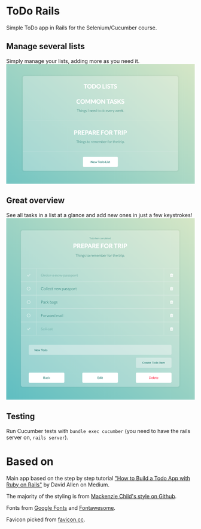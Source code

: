 # ToDo Rails

Simple ToDo app in Rails for the Selenium/Cucumber course.

## Manage several lists

Simply manage your lists, adding more as you need it.
![Index of all lists](docs/index.png?raw=true "Index of all lists")

## Great overview

See all tasks in a list at a glance and add new ones in just a few keystrokes!
![Tasks of a list](docs/show.png?raw=true "Tasks of a list")

## Testing

Run Cucumber tests with `bundle exec cucumber` (you need to have the rails server on, `rails server`).

# Based on

Main app based on the step by step tutorial ["How to Build a Todo App with Ruby on Rails"](https://medium.com/@deallen7/how-to-build-a-todo-app-in-rails-e6571fcccac3) by David Allen on Medium.

The majority of the styling is from [Mackenzie Child's style on Github](https://github.com/mackenziechild/Todo-App).

Fonts from [Google Fonts](https://fonts.google.com) and [Fontawesome](https://fontawesome.com).

Favicon picked from [favicon.cc](https://favicon.cc).
